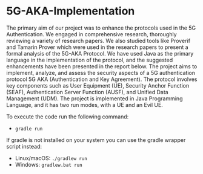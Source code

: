 # 5G-AKA-Implementation

The primary aim of our project was to enhance the protocols used in the 5G 
Authentication. We engaged in comprehensive research, thoroughly reviewing a 
variety of research papers. We also studied tools like Proverif and Tamarin Prover
which were used in the research papers to present a formal analysis of the 5G-AKA 
Protocol. We have used Java as the primary language in the implementation of the 
protocol, and the suggested enhancements have been presented in the report 
below.
The project aims to implement, analyze, and assess the security aspects of a 5G 
authentication protocol 5G AKA (Authentication and Key Agreement). The protocol 
involves key components such as User Equipment (UE), Security Anchor Function 
(SEAF), Authentication Server Function (AUSF), and Unified Data Management 
(UDM). The project is implemented in Java Programming Language, and it has two 
run modes, with a UE and an Evil UE.

To execute the code run the following command: 
- `gradle run`

If gradle is not installed on your system you can use the gradle wrapper script instead: 
- Linux/macOS: `./gradlew run`
- Windows: `gradlew.bat run`
